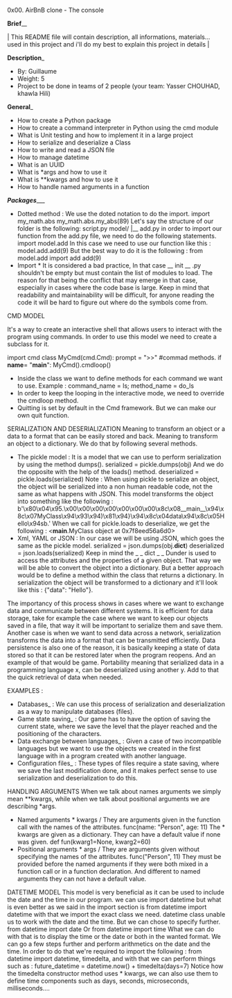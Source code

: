 0x00. AirBnB clone - The console

__________Brief____________

| This README file will contain description, all informations, materials...
used in this project and i'll do my best to explain this project in details |

______________Description_______________

- By: Guillaume
- Weight: 5
- Project to be done in teams of 2 people (your team: Yasser CHOUHAD, khawla Hili)

______________General_______________

- How to create a Python package
- How to create a command interpreter in Python using the cmd module
- What is Unit testing and how to implement it in a large project
- How to serialize and deserialize a Class
- How to write and read a JSON file
- How to manage datetime
- What is an UUID
- What is *args and how to use it
- What is **kwargs and how to use it
- How to handle named arguments in a function

_______________Packages__________________

- Dotted method :
We use the doted notation to do the import.
import my_math.abs
my_math.abs.my_abs(89)
Let's say the structure of our folder is the following: script.py
model/
|__ add.py
in order to import our function from the add.py file, we need to do the following statements. import model.add In this case we need to use our function like this :
model.add.add(9)
But the best way to do it is the following :
from model.add import add add(9)
- Import *   It is considered a bad practice, In that case __ init __ .py shouldn't be empty but must contain the list of modules to load.
The reason for that being the conflict that may emerge in that case, especially in cases where the code base is large. Keep in mind that readability and maintainability will be difficult, for anyone reading the code it will be hard to figure out where do the symbols come from.


CMD MODEL

It's a way to create an interactive shell that allows users to interact with the program using commands. In order to use this model we need to create a subclass for it.

import cmd
class MyCmd(cmd.Cmd):
	prompt = ">>"
	#commad methods.
if __name__= "__main__":
	MyCmd().cmdloop()

- Inside the class we want to define methods for each command we want to use.
Example : command_name = ls;   method_name = do_ls
- In order to keep the looping in the interactive mode, we need to override the cmdloop method.
- Quitting is set by default in the Cmd framework. But we can make our own quit function.

SERIALIZATION AND DESERIALIZATION
Meaning to transform an object or a data to a format that can be easily stored and back. Meaning to transform an object to a dictionary. We do that by following several methods.

- The pickle model :
It is a model that we can use to perform serialization by using the method dumps().
serialized = pickle.dumps(obj)
And we do the opposite with the help of the loads() method.
deserialized = pickle.loads(serialized)
Note : When using pickle to serialize an object, the object will be serialized into a non human readable code, not the same as what happens with JSON. This model transforms the object into something like the following : b'\x80\x04\x95.\x00\x00\x00\x00\x00\x00\x00\x8c\x08__main__\x94\x8c\x07MyClass\x94\x93\x94)\x81\x94}\x94\x8c\x04data\x94\x8c\x05Hello\x94sb.'
When we call for pickle.loads to deserialize, we get the following :
<__main__.MyClass object at 0x7f8eed56a6d0>
- Xml, YAML or JSON :
In our case we will be using JSON, which goes the same as the pickle model. serialized = json.dumps(obj.__dict__) deserialized = json.loads(serialized) Keep in mind the _ _ dict _ _ Dunder is used to access the attributes and the properties of a given object. That way we will be able to convert the object into a dictionary. But a better approach would be to define a method within the class that returns a dictionary. In serialization the object will be transformed to a dictionary and it'll look like this : {"data": "Hello"}.

The importancy of this process shows in cases where we want to exchange data and communicate between different systems.
It is efficient for data storage, take for example the case where we want to keep our objects saved in a file, that way it will be important to serialize them and save them.
Another case is when we want to send data across a network, serialization transforms the data into a format that can be transmitted efficiently.
Data persistence is also one of the reason, it is basically keeping a state of data stored so that it can be restored later when the program reopens. And an example of that would be game.
Portability meaning that serialized data in a programming language x, can be deserialized using another y.
Add to that the quick retrieval of data when needed.

EXAMPLES :

- Databases_ : We can use this process of serialization and deserialization as a way to manipulate databases (files).
- Game state saving_ : Our game has to have the option of saving the current state, where we save the level that the player reached and the positioning of the characters.
- Data exchange between languages_ : Given a case of two incompatible languages but we want to use the objects we created in the first language with in a program created with another language.
- Configuration files_ : These types of files require a state saving, where we save the last modification done, and it makes perfect sense to use serialization and deserialization to do this.

HANDLING ARGUMENTS
When we talk about names arguments we simply mean **kwargs, while when we talk about positional arguments we are describing *args.

- Named arguments * kwargs / They are arguments given in the function call with the names of the attributes.
func(name: "Person", age: 11)
The * kwargs are given as a dictionary. They can have a default value if none was given.
def fun(kwarg1=None, kwarg2=60)
- Positional arguments * args / They are arguments given without specifying the names of the attributes. func("Person", 11) They must be provided before the named arguments if they were both mixed in a function call or in a function declaration. And different to named arguments they can not have a default value.

DATETIME MODEL
This model is very beneficial as it can be used to include the date and the time in our program. we can use import datetime but what is even better as we said in the import section is from datetime import datetime with that we import the exact class we need. datetime class unable us to work with the date and the time. But we can chose to specify further.
from datetime import date Or from datetime import time
What we can do with that is to display the time or the date or both in the wanted format. We can go a few steps further and perform arithmetics on the date and the time. In order to do that we're required to import the following :
from datetime import datetime, timedelta, and with that we can perform things such as :
future_datetime = datetime.now() + timedelta(days=7)
Notice how the timedelta constructor method uses * kwargs, we can also use them to define time components such as days, seconds, microseconds, milliseconds....